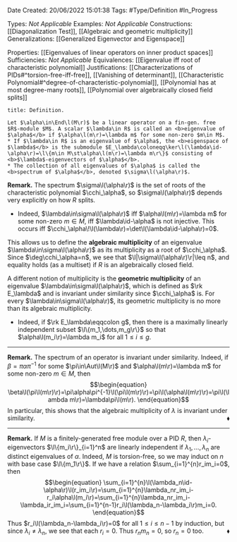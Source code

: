 <div class="topSpace"></div>

Date Created: 20/06/2022 15:01:38
Tags: #Type/Definition #In_Progress

Types: <i>Not Applicable</i>
Examples: <i>Not Applicable</i>
Constructions: [[Diagonalization Test]], [[Algebraic and geometric multiplicity]]
Generalizations: [[Generalized Eigenvector and Eigenspace]]

Properties: [[Eigenvalues of linear operators on inner product spaces]]
Sufficiencies: <i>Not Applicable</i>
Equivalences: [[Eigenvalue iff root of characteristic polynomial]]
Justifications: [[Characterizations of PIDs#^torsion-free-iff-free]], [[Vanishing of determinant]], [[Characteristic Polynomial#^degree-of-characteristic-polynomial]], [[Polynomial has at most degree-many roots]], [[Polynomial over algebraically closed field splits]]

``` ad-Definition
title: Definition.

Let $\alpha\in\End\l(M\r)$ be a linear operator on a fin-gen. free $R$-module $M$. A scalar $\lambda\in R$ is called an <b>eigenvalue of $\alpha$</b> if $\alpha\l(m\r)=\lambda m$ for some non-zero $m\in M$.
* If $\lambda\in R$ is an eigenvalue of $\alpha$, the <b>eigenspace of $\lambda$</b> is the submodule $E_\lambda\coloneqq\ker\l(\lambda\id-\alpha\r)=\l\{m\in M\st\alpha\l(m\r)=\lambda m\r\}$ consisting of <b>$\lambda$-eigenvectors of $\alpha$</b>.
* The collection of all eigenvalues of $\alpha$ is called the <b>spectrum of $\alpha$</b>, denoted $\sigma\l(\alpha\r)$.

```

<b>Remark.</b> The spectrum $\sigma\l(\alpha\r)$ is the set of roots of the characteristic polynomial $\cchi_\alpha$, so $\sigma\l(\alpha\r)$ depends very explicitly on how $R$ splits.
* Indeed, $\lambda\in\sigma\l(\alpha\r)$ iff $\alpha\l(m\r)=\lambda m$ for some non-zero $m\in M$, iff $\lambda\id-\alpha$ is not injective. This occurs iff $\cchi_\alpha\!\l(\lambda\r)=\det\l(\lambda\id-\alpha\r)=0$.

This allows us to define the <b>algebraic multiplicity</b> of an eigenvalue $\lambda\in\sigma\l(\alpha\r)$ as its multiplicity as a root of $\cchi_\alpha$. Since $\deg\cchi_\alpha=n$, we see that $\l|\sigma\l(\alpha\r)\r|\leq n$, and equality holds (as a multiset) if $R$ is an algebraically closed field.

A different notion of multiplicity is the <b>geometric multiplicity</b> of an eigenvalue $\lambda\in\sigma\l(\alpha\r)$, which is defined as $\rk E_\lambda$ and is invariant under similarity since $\cchi_\alpha$ is. For every $\lambda\in\sigma\l(\alpha\r)$, its geometric multiplicity is no more than its algebraic multiplicity.
* Indeed, if $\rk E_\lambda\eqqcolon g$, then there is a maximally linearly independent subset $\l\{m_1,\dots,m_g\r\}$ so that $\alpha\l(m_i\r)=\lambda m_i$ for all $1\leq i\leq g$.

---

<b>Remark.</b> The spectrum of an operator is invariant under similarity. Indeed, if $\beta=\pi\alpha\pi^{-1}$ for some $\pi\in\Aut\l(M\r)$ and $\alpha\l(m\r)=\lambda m$ for some non-zero $m\in M$, then
$$\begin{equation}
    \beta\l(\pi\l(m\r)\r)=\pi\alpha\pi^{-1}\l(\pi\l(m\r)\r)=\pi\l(\alpha\l(m\r)\r)=\pi\l(\lambda m\r)=\lambda\pi\l(m\r).
\end{equation}$$
In particular, this shows that the algebraic multiplicity of $\lambda$ is invariant under similarity.<span style="float:right;">$\blacklozenge$</span>

---

<b>Remark.</b> If $M$ is a finitely-generated free module over a PID $R$, then $\lambda_i$-eigenvectors $\l\{m_i\r\}_{i=1}^n$ are linearly independent if $\lambda_1,\dots,\lambda_n$ are distinct eigenvalues of $\alpha$. Indeed, $M$ is torsion-free, so we may induct on $n$ with base case $\l\{m_1\r\}$. If we have a relation $\sum_{i=1}^{n}r_im_i=0$, then
$$\begin{equation}
    \sum_{i=1}^{n}\l(\lambda_n\id-\alpha\r)\l(r_im_i\r)=\sum_{i=1}^{n}\lambda_nr_im_i-r_i\alpha\l(m_i\r)=\sum_{i=1}^{n}\lambda_nr_im_i-\lambda_ir_im_i=\sum_{i=1}^{n-1}r_i\l(\lambda_n-\lambda_i\r)m_i=0.
\end{equation}$$
Thus $r_i\l(\lambda_n-\lambda_i\r)=0$ for all $1\leq i\leq n-1$ by induction, but since $\lambda_i\neq\lambda_n$, we see that each $r_i=0$. Thus $r_nm_n=0$, so $r_n=0$ too.<span style="float:right;">$\blacklozenge$</span>
